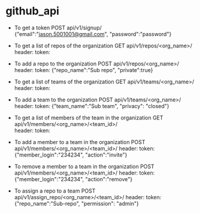 # github_api

- To get a token
POST api/v1/signup/ 
	{"email":"jason.5001001@gmail.com", "password":"password"}

- To get a list of repos of the organization
GET api/v1/repos/<org_name>/
	header: token:<token>

- To add a repo to the organization
POST api/v1/repos/<org_name>/
	header: token:<token>
	{"repo_name":"Sub repo", "private":true}

- To get a list of teams of the organization
GET api/v1/teams/<org_name>/
	header: token:<token>

- To add a team to the organization
POST api/v1/teams/<org_name>/
	header: token:<token>
	{"team_name":"Sub team", "privacy": "closed"}

- To get a list of members of the team in the organization
GET api/v1/members/<org_name>/<team_id>/	
	header: token:<token>

- To add a member to a team in the organization
POST api/v1/members/<org_name>/<team_id>/
	header: token:<token>
	{"member_login":"234234", "action":"invite"}

- To remove a member to a team in the organization
POST api/v1/members/<org_name>/<team_id>/
	header: token:<token>
	{"member_login":"234234", "action":"remove"}

- To assign a repo to a team
POST api/v1/assign_repo/<org_name>/<team_id>/
	header: token:<token>
	{"repo_name":"Sub-repo", "permission": "admin"}
